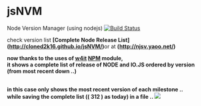 # jsNVM
Node Version Manager (using nodejs) 
[![Build Status](https://travis-ci.org/cloned2k16/jsNVM.svg?branch=master)](https://travis-ci.org/cloned2k16/jsNVM)

check version list <b>[Complete Node Release List] (http://cloned2k16.github.io/jsNVM/)</b>or at <b>(http://njsv.yaoo.net/)

now thanks to the uses of <b>[w4it](https://github.com/cloned2k16/W4it)</b> <b>[NPM](https://www.npmjs.com/package/w4it)</b> module,
<br>it shows a complete list of release of NODE and IO.JS ordered by version (from most recent down ..)


<br>in this case only shows the most recent version of each milestone ..
<br>while saving the complete list (( 312 ) as today) in a file ..
<image src=./recorded.gif>

